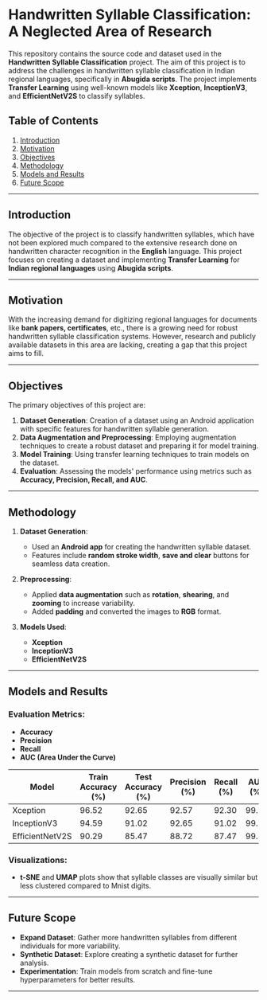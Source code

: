 # Handwritten Syllable Classification: A Neglected Area of Research

This repository contains the source code and dataset used in the **Handwritten Syllable Classification** project. The aim of this project is to address the challenges in handwritten syllable classification in Indian regional languages, specifically in **Abugida scripts**. The project implements **Transfer Learning** using well-known models like **Xception**, **InceptionV3**, and **EfficientNetV2S** to classify syllables.

## Table of Contents
1. [Introduction](#introduction)
2. [Motivation](#motivation)
3. [Objectives](#objectives)
4. [Methodology](#methodology)
5. [Models and Results](#models-and-results)
6. [Future Scope](#future-scope)

---

## Introduction
The objective of the project is to classify handwritten syllables, which have not been explored much compared to the extensive research done on handwritten character recognition in the **English** language. This project focuses on creating a dataset and implementing **Transfer Learning** for **Indian regional languages** using **Abugida scripts**.

---

## Motivation
With the increasing demand for digitizing regional languages for documents like **bank papers, certificates**, etc., there is a growing need for robust handwritten syllable classification systems. However, research and publicly available datasets in this area are lacking, creating a gap that this project aims to fill.

---

## Objectives
The primary objectives of this project are:
1. **Dataset Generation**: Creation of a dataset using an Android application with specific features for handwritten syllable generation.
2. **Data Augmentation and Preprocessing**: Employing augmentation techniques to create a robust dataset and preparing it for model training.
3. **Model Training**: Using transfer learning techniques to train models on the dataset.
4. **Evaluation**: Assessing the models' performance using metrics such as **Accuracy, Precision, Recall, and AUC**.

---

## Methodology

1. **Dataset Generation**:
   - Used an **Android app** for creating the handwritten syllable dataset.
   - Features include **random stroke width**, **save and clear** buttons for seamless data creation.
   
2. **Preprocessing**:
   - Applied **data augmentation** such as **rotation**, **shearing**, and **zooming** to increase variability.
   - Added **padding** and converted the images to **RGB** format.

3. **Models Used**:
   - **Xception**
   - **InceptionV3**
   - **EfficientNetV2S**

---

## Models and Results
### Evaluation Metrics:
- **Accuracy**
- **Precision**
- **Recall**
- **AUC (Area Under the Curve)**

| Model             | Train Accuracy (%) | Test Accuracy (%) | Precision (%) | Recall (%) | AUC (%)  |
|-------------------|--------------------|-------------------|---------------|------------|----------|
| Xception          | 96.52              | 92.65             | 92.57         | 92.30      | 99.71    |
| InceptionV3       | 94.59              | 91.02             | 92.65         | 91.02      | 99.76    |
| EfficientNetV2S   | 90.29              | 85.47             | 88.72         | 87.47      | 99.30    |

### Visualizations:
- **t-SNE** and **UMAP** plots show that syllable classes are visually similar but less clustered compared to Mnist digits.

---

## Future Scope
- **Expand Dataset**: Gather more handwritten syllables from different individuals for more variability.
- **Synthetic Dataset**: Explore creating a synthetic dataset for further analysis.
- **Experimentation**: Train models from scratch and fine-tune hyperparameters for better results.

---
